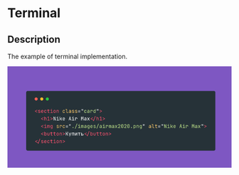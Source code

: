 # Terminal

## Description

The example of terminal implementation.

![Alt text](https://github.com/Femalopper/HTML-CSS-coding/blob/main/terminal/screenshots/Terminal.jpg)

